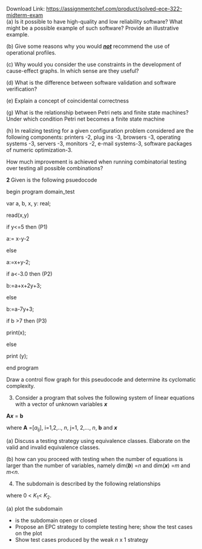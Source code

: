 Download Link: https://assignmentchef.com/product/solved-ece-322-midterm-exam
<br>
(a)  Is it possible to have high-quality and low reliability software? What might be a possible example of such software?  Provide an illustrative example.

(b)  Give some reasons why you would <strong><em><u>not</u></em></strong> recommend the use of operational profiles.

(c)  Why would you consider the use constraints in the development of cause-effect graphs. In which sense are they useful?

(d)  What is the difference between software validation and software verification?

(e)  Explain a concept of coincidental correctness

(g) What is the relationship between Petri nets and finite state machines? Under which condition Petri net becomes a finite state machine

(h) In realizing testing for a given configuration problem considered are the following  components:  printers -2,   plug ins -3, browsers -3, operating systems -3, servers -3, monitors -2, e-mail systems-3, software packages of numeric optimization-3.

How much improvement is achieved when running combinatorial testing over testing all possible combinations?

<strong>2</strong><strong> </strong>Given is the following psuedocode

begin  program domain_test

var  a, b, x, y: real;

read(x,y)

if y&lt;=5 then       (P1)

a:= x-y-2

else

a:=x+y-2;

if a&lt;-3.0 then      (P2)

b:=a+x+2y+3;

else

b:=a-7y+3;

if b &gt;7  then      (P3)

print(x);

else

print (y);

end program




Draw a control flow graph for this pseudocode and determine its cyclomatic complexity.

<ol start="3">

 <li><strong> </strong>Consider a program that solves the following system of linear equations with a vector of unknown variables <strong><em>x</em></strong></li>

</ol>

<strong>A<em>x</em></strong> = <strong>b</strong>

where <strong>A</strong> =[<em>a</em><sub>ij</sub>], i=1,2,.., <em>n</em>, j=1, 2,…, <em>n</em>,   <strong>b</strong>    and <strong><em>x</em></strong>

(a) Discuss a testing strategy using equivalence classes. Elaborate on the valid and invalid equivalence classes.

(b) how can you proceed with testing when the number of equations is larger than the number of variables, namely dim(<strong><em>b</em></strong>) =<em>n</em> and dim(<strong><em>x</em></strong>) =<em>m</em> and  <em>m&lt;n</em>.

<ol start="4">

 <li>The subdomain is described by the following relationships</li>

</ol>

where 0  &lt; <em>K</em><sub>1</sub>&lt; <em>K</em><sub>2</sub>.

(a) plot the subdomain

<ul>

 <li>is the subdomain open or closed</li>

 <li>Propose an EPC strategy to complete testing here; show the test cases on the plot</li>

 <li>Show test cases produced by the weak <em>n</em> x 1 strategy</li>

</ul>


